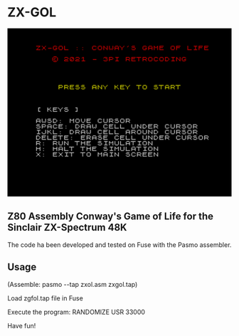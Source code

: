 # ZX-GOL

![Main Screen](main-screen.png)

## Z80 Assembly Conway's Game of Life for the Sinclair ZX-Spectrum 48K

The code ha been developed and tested on Fuse with the Pasmo assembler.


## Usage

(Assemble: pasmo --tap zxol.asm zxgol.tap)

Load zgfol.tap file in Fuse

Execute the program: RANDOMIZE USR 33000

Have fun!

